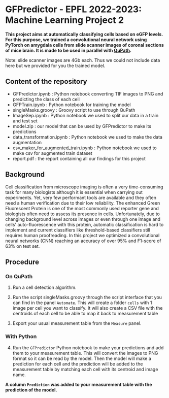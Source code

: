 # GFPredictor - EPFL 2022-2023: Machine Learning Project 2

**This project aims at automatically classifying cells based on eGFP levels. For this purpose, we trained a convolutional neural network using PyTorch on amygdala cells from slide scanner images of coronal sections of mice brain. It is made to be used in parallel with [QuPath](https://github.com/qupath/qupath).**

Note: slide scanner images are 4Gb each. Thus we could not include data here but we provided for you the trained model.

## Content of the repository

- GFPredictor.ipynb : Python notebook converting TIF images to PNG and predicting the class of each cell
- GFPTrain.ipynb : Python notebook for training the model
- singleMasks.groovy : Groovy script to use through QuPath
- ImageSep.ipynb : Python notebook we used to split our data in a train and test set
- model.zip : our model that can be used by GFPredictor to make its predictions
- data_transformation.ipynb : Python notebook we used to make the data augmentation
- csv_maker_for_augmented_train.ipynb : Python notebook we used to make csv for augmented train dataset
- report.pdf : the report containing all our findings for this project

## Background

Cell classification from microscope imaging is often a very time-consuming task for many biologists although it is essential when carrying out experiments. Yet, very few performant tools are available and they often need a human verification due to their low reliability. The enhanced Green Fluorescent Protein is one of the most commonly used reporter gene and biologists often need to assess its presence in cells. Unfortunately, due to changing background level across images or even through one image and cells' auto-fluorescence with this protein, automatic classification is hard to implement and current classifiers like threshold-based classifiers still requires human proofreading. In this project we optimized a convolutional neural networks (CNN) reaching an accuracy of over 95% and F1-score of 63% on test set.

## Procedure

### On QuPath

1. Run a cell detection algorithm.

2. Run the script singleMasks.groovy through the script interface that you can find in the panel `Automate`. This will create a folder `cells` with 1 image per cell you want to classify. It will also create a CSV file with the centroids of each cell to be able to map it back to measurement table
 
3. Export your usual measurement table from the `Measure` panel.

### With Python

4. Run the `GFPredictor` Python notebook to make your predictions and add them to your measurement table. This will convert the images to PNG format so it can be read by the model. Then the model will make a prediction for each cell and the prediction will be added to the measurement table by matching each cell with its centroid and image name.

**A column `Prediction` was added to your measurement table with the prediction of the model.**

